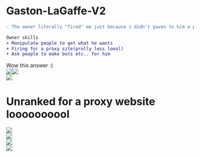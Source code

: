 # Gaston-LaGaffe-V2

```diff
- The owner literally "fired" me just because i didn't gaven to him a proxy website :)
```

```diff
Owner skills
+ Manipulate people to get what he wants
+ Firing for a proxy site(prolly less loool)
+ Ask people to make bots etc.. for him
```
Wow this answer :(<br>![](https://i.imgur.com/0NJOTCe.png)![](https://i.imgur.com/tYUvtzi.gif)<br><!--Whoops Fortnite !-->![](https://i.imgur.com/HZhN7Yg.gif)<h1>Unranked for a proxy website loooooooool</h1>![](https://i.imgur.com/Sfxp8HG.gif)<br>![](https://i.imgur.com/9zrweo7.png)<br>![](https://i.imgur.com/pbbO4kJ.png)<br>![](https://i.imgur.com/qGtHrGa.gif)
